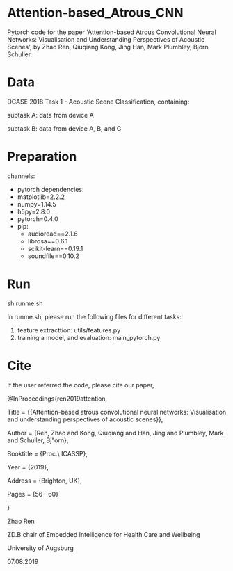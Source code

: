 # Attention-based_Atrous_CNN
Pytorch code for the paper 'Attention-based Atrous Convolutional Neural Networks: Visualisation and Understanding Perspectives of Acoustic Scenes', by Zhao Ren, Qiuqiang Kong, Jing Han, Mark Plumbley, Björn Schuller.

# Data
DCASE 2018 Task 1 - Acoustic Scene Classification, containing:

subtask A: data from device A

subtask B: data from device A, B, and C

# Preparation
channels:
  - pytorch
dependencies:
  - matplotlib=2.2.2
  - numpy=1.14.5
  - h5py=2.8.0
  - pytorch=0.4.0
  - pip:
    - audioread==2.1.6
    - librosa==0.6.1
    - scikit-learn==0.19.1
    - soundfile==0.10.2

# Run 
sh runme.sh

In runme.sh, please run the following files for different tasks:
1. feature extracttion: utils/features.py
2. training a model, and evaluation: main_pytorch.py

# Cite
If the user referred the code, please cite our paper,

@InProceedings{ren2019attention,

  Title                    = {{Attention-based atrous convolutional neural networks: Visualisation and understanding perspectives of acoustic scenes}},
  
  Author                   = {Ren, Zhao and Kong, Qiuqiang and Han, Jing and Plumbley, Mark and Schuller, Bj\"orn},
  
  Booktitle                = {Proc.\ ICASSP},
  
  Year                     = {2019},
  
  Address                  = {Brighton, UK},
  
  Pages                    = {56--60}
  
}





Zhao Ren

ZD.B chair of Embedded Intelligence for Health Care and Wellbeing

University of Augsburg

07.08.2019
